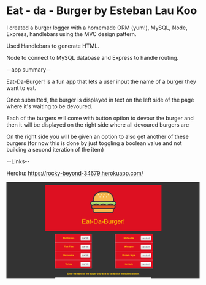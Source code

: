 Eat - da - Burger by Esteban Lau Koo
=====
I created a burger logger with a homemade ORM (yum!), MySQL, Node, Express, handlebars using the MVC design pattern.

Used Handlebars to generate HTML.

Node to connect to MySQL database and Express to handle routing.

--app summary--

Eat-Da-Burger! is a fun app that lets a user input the name of a burger they want to eat.

Once submitted, the burger is displayed in text on the left side of the page where it's waiting to be devoured.

Each of the burgers will come with button option to devour the burger and then it will be displayed on the right side where all devoured burgers are

On the right side you will be given an option to also get another of these burgers (for now this is done by just toggling a boolean value and not building a second iteration of the item)

--Links--

Heroku: https://rocky-beyond-34679.herokuapp.com/

![Alt text](burger.png)

